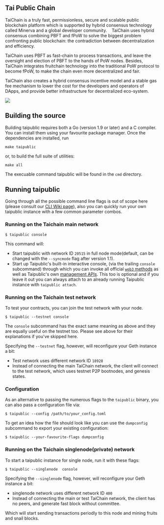 ## Tai Public Chain

TaiChain is a truly fast, permissionless, secure and scalable public blockchain platform 
which is supported by hybrid consensus technology called Minerva and a global developer community. 
 
TaiChain uses hybrid consensus combining PBFT and fPoW to solve the biggest problem confronting public blockchain: 
the contradiction between decentralization and efficiency. 

TaiChain uses PBFT as fast-chain to process transactions, and leave the oversight and election of PBFT to the hands of PoW nodes. 
Besides, TaiChain integrates fruitchain technology into the traditional PoW protocol to become fPoW, 
to make the chain even more decentralized and fair. 
 
TaiChain also creates a hybrid consensus incentive model and a stable gas fee mechanism to lower the cost for the developers 
and operators of DApps, and provide better infrastructure for decentralized eco-system. 

<a href="https://github.com/taiyuechain/taipublicchain/blob/master/LICENSE"><img src="https://img.shields.io/badge/license-GPL%20%20taichain-lightgrey.svg"></a>

## Building the source


Building taipublic requires both a Go (version 1.9 or later) and a C compiler.
You can install them using your favourite package manager.
Once the dependencies are installed, run

    make taipublic

or, to build the full suite of utilities:

    make all

The execuable command taipublic will be found in the `cmd` directory.

## Running taipublic

Going through all the possible command line flags is out of scope here (please consult our
[CLI Wiki page](https://github.com/taiyuechain/taipublicchain/wiki/Command-Line-Options)), 
also you can quickly run your own taipublic instance with a few common parameter combos.

### Running on the Taichain main network

```
$ taipublic console
```

This command will:

 * Start taipublic with network ID `20515` in full node mode(default, can be changed with the `--syncmode` flag after version 1.1).
 * Start up Taipublic's built-in interactive console,
   (via the trailing `console` subcommand) through which you can invoke all official [`web3` methods](https://github.com/taiyuechain/taipublicchain/wiki/RPC-API)
   as well as Taipublic's own [management APIs](https://github.com/taiyuechain/taipublicchain/wiki/Management-API).
   This too is optional and if you leave it out you can always attach to an already running Taipublic instance
   with `taipublic attach`.


### Running on the Taichain test network

To test your contracts, you can join the test network with your node.

```
$ taipublic --testnet console
```

The `console` subcommand has the exact same meaning as above and they are equally useful on the
testnet too. Please see above for their explanations if you've skipped here.

Specifying the `--testnet` flag, however, will reconfigure your Geth instance a bit:

 * Test network uses different network ID `18928`
 * Instead of connecting the main TaiChain network, the client will connect to the test network, which uses testnet P2P bootnodes,  and genesis states.


### Configuration

As an alternative to passing the numerous flags to the `taipublic` binary, you can also pass a configuration file via:

```
$ taipublic --config /path/to/your_config.toml
```

To get an idea how the file should look like you can use the `dumpconfig` subcommand to export your existing configuration:

```
$ taipublic --your-favourite-flags dumpconfig
```


### Running on the Taichain singlenode(private) network

To start a taipublic instance for single node,  run it with these flags:

```
$ taipublic --singlenode  console
```

Specifying the `--singlenode` flag, however, will reconfigure your Geth instance a bit:

 * singlenode network uses different network ID `400`
 * Instead of connecting the main or test TaiChain network, the client has no peers, and generate fast block without committee.

Which will start sending transactions periodly to this node and mining fruits and snail blocks.
